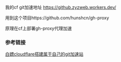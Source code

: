 

我的cf git加速地址 https://github.zyzweb.workers.dev/

用到这个项目https://github.com/hunshcn/gh-proxy



原理在cf上部署gh-proxy代理加速





### 参考链接

[白嫖cloudflare搭建属于自己的git加速站](https://www.kejiwanjia.com/jiaocheng/70055.html/comment-page-2#comment)